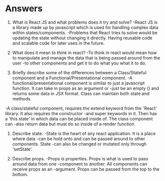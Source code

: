 # Answers

1.  What is React JS and what problems does it try and solve?
-React JS is a library made up by javascript which is used for handling complex data within states/components.
-Problems that React tries to solve would be updating the state without changing it directly. Having reusable code and
scalable code for later uses in the future.


1.  What does it mean to _think_ in react?
-To think in react would mean how to manipulate and manage the data that is being passed around from the user
-to other components and get it to do what you what it to do.

1.  Briefly describe some of the differences between a Class/Stateful component and a Functional/Presentational component.
-A functional/presentational component is similar to just a javascript function. It can take in props as an argument or 
-just be an empty () and returns some data in JSX format. Class can maintain both state and methods.

-A class/stateful component, requires the extend keyword from the 'React' library. It also requires the constructor
-and super keywords in it. Then has a 'this.state' in which data can be placed inside of. The class component can 
-also return data but must do so inside of a render function.

1.  Describe state.
-State is the heart of any react application. It is a place where data -can be hold onto and can be passed around to other components. State -can also be changed or mutated only through 'setState'.

1.  Describe props.
-Props is properties. Props is what is used to pass around data from one -component to another. All components can receive props as an -argument. Props can be passed from the top to the bottom.